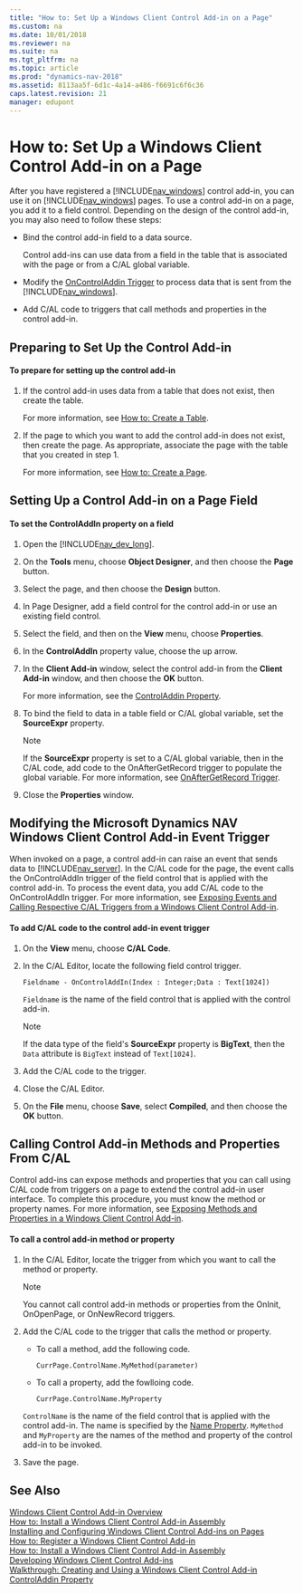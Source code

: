 ```yaml
---
title: "How to: Set Up a Windows Client Control Add-in on a Page"
ms.custom: na
ms.date: 10/01/2018
ms.reviewer: na
ms.suite: na
ms.tgt_pltfrm: na
ms.topic: article
ms.prod: "dynamics-nav-2018"
ms.assetid: 8113aa5f-6d1c-4a14-a486-f6691c6f6c36
caps.latest.revision: 21
manager: edupont
---
```

# How to: Set Up a Windows Client Control Add-in on a Page
After you have registered a [!INCLUDE[nav_windows](includes/nav_windows_md.md)] control add-in, you can use it on [!INCLUDE[nav_windows](includes/nav_windows_md.md)] pages. To use a control add-in on a page, you add it to a field control. Depending on the design of the control add-in, you may also need to follow these steps:  

-   Bind the control add-in field to a data source.  

     Control add-ins can use data from a field in the table that is associated with the page or from a C/AL global variable.  

-   Modify the [OnControlAddin Trigger](OnControlAddin-Trigger.md) to process data that is sent from the [!INCLUDE[nav_windows](includes/nav_windows_md.md)].  

-   Add C/AL code to triggers that call methods and properties in the control add-in.  

## Preparing to Set Up the Control Add-in  

#### To prepare for setting up the control add-in  

1.  If the control add-in uses data from a table that does not exist, then create the table.  

     For more information, see [How to: Create a Table](How-to--Create-a-Table.md).  

2.  If the page to which you want to add the control add-in does not exist, then create the page. As appropriate, associate the page with the table that you created in step 1.  

     For more information, see [How to: Create a Page](How-to--Create-a-Page.md).  

## Setting Up a Control Add-in on a Page Field  

#### To set the ControlAddIn property on a field  

1.  Open the [!INCLUDE[nav_dev_long](includes/nav_dev_long_md.md)].  

2.  On the **Tools** menu, choose **Object Designer**, and then choose the **Page** button.  

3.  Select the page, and then choose the **Design** button.  

4.  In Page Designer, add a field control for the control add-in or use an existing field control.  

5.  Select the field, and then on the **View** menu, choose **Properties**.  

6.  In the **ControlAddIn** property value, choose the up arrow.  

7.  In the **Client Add-in** window, select the control add-in from the **Client Add-in** window, and then choose the **OK** button.  

     For more information, see the [ControlAddin Property](ControlAddin-Property.md).  

8.  To bind the field to data in a table field or C/AL global variable, set the **SourceExpr** property.  

    > [!NOTE]  
    >  If the **SourceExpr** property is set to a C/AL global variable, then in the C/AL code, add code to the OnAfterGetRecord trigger to populate the global variable. For more information, see [OnAfterGetRecord Trigger](OnAfterGetRecord-Trigger.md).  

9. Close the **Properties** window.  

##  <a name="EventTrigger"></a> Modifying the Microsoft Dynamics NAV Windows Client Control Add-in Event Trigger  
 When invoked on a page, a control add-in can raise an event that sends data to [!INCLUDE[nav_server](includes/nav_server_md.md)]. In the C/AL code for the page, the event calls the OnControlAddIn trigger of the field control that is applied with the control add-in. To process the event data, you add C/AL code to the OnControlAddIn trigger. For more information, see [Exposing Events and Calling Respective C/AL Triggers from a Windows Client Control Add-in](Exposing-Events-and-Calling-Respective-C-AL-Triggers-from-a-Windows-Client-Control-Add-in.md).  

#### To add C/AL code to the control add-in event trigger  

1.  On the **View** menu, choose **C/AL Code**.  

2.  In the C/AL Editor, locate the following field control trigger.  

    ```  
    Fieldname - OnControlAddIn(Index : Integer;Data : Text[1024])  
    ```  

     `Fieldname` is the name of the field control that is applied with the control add-in.  

    > [!NOTE]  
    >  If the data type of the field's **SourceExpr** property is **BigText**, then the `Data` attribute is `BigText` instead of `Text[1024]`.  

3.  Add the C/AL code to the trigger.  

4.  Close the C/AL Editor.  

5.  On the **File** menu, choose **Save**, select **Compiled**, and then choose the **OK** button.  

## Calling Control Add-in Methods and Properties From C/AL  
 Control add-ins can expose methods and properties that you can call using C/AL code from triggers on a page to extend the control add-in user interface. To complete this procedure, you must know the method or property names. For more information, see [Exposing Methods and Properties in a Windows Client Control Add-in](Exposing-Methods-and-Properties-in-a-Windows-Client-Control-Add-in.md).  

#### To call a control add-in method or property  

1.  In the C/AL Editor, locate the trigger from which you want to call the method or property.  

    > [!NOTE]  
    >  You cannot call control add-in methods or properties from the OnInit, OnOpenPage, or OnNewRecord triggers.  

2.  Add the C/AL code to the trigger that calls the method or property.  

    -   To call a method, add the following code.  

        ```  
        CurrPage.ControlName.MyMethod(parameter)  
        ```  

    -   To call a property, add the fowlloing code.  

        ```  
        CurrPage.ControlName.MyProperty  
        ```  

     `ControlName` is the name of the field control that is applied with the control add-in. The name is specified by the [Name Property](Name-Property.md). `MyMethod` and `MyProperty` are the names of the method and property of the control add-in to be invoked.  

3.  Save the page.  

## See Also  
 [Windows Client Control Add-in Overview](Windows-Client-Control-Add-in-Overview.md)   
 [How to: Install a Windows Client Control Add-in Assembly](How-to--Install-a-Windows-Client-Control-Add-in-Assembly.md)   
 [Installing and Configuring Windows Client Control Add-ins on Pages](Installing-and-Configuring-Windows-Client-Control-Add-ins-on-Pages.md)   
 [How to: Register a Windows Client Control Add-in](How-to--Register-a-Windows-Client-Control-Add-in.md)   
 [How to: Install a Windows Client Control Add-in Assembly](How-to--Install-a-Windows-Client-Control-Add-in-Assembly.md)   
 [Developing Windows Client Control Add-ins](Developing-Windows-Client-Control-Add-ins.md)   
 [Walkthrough: Creating and Using a Windows Client Control Add-in](Walkthrough--Creating-and-Using-a-Windows-Client-Control-Add-in.md)   
 [ControlAddin Property](ControlAddin-Property.md)
